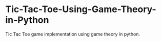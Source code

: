 # Tic-Tac-Toe-Using-Game-Theory-in-Python
Tic Tac Toe game implementation using game theory in python.
